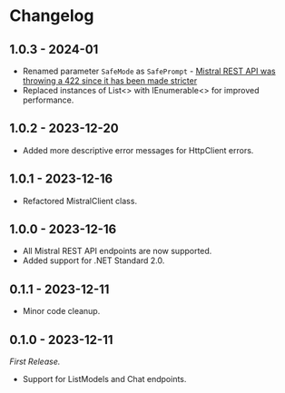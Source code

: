 # Changelog

## 1.0.3 - 2024-01

- Renamed parameter `SafeMode` as `SafePrompt` - [Mistral REST API was throwing a 422 since it has been made stricter](https://discord.com/channels/1144547040454508606/1184444810279522374/1195108690353717369)
- Replaced instances of List<> with IEnumerable<> for improved performance.

## 1.0.2 - 2023-12-20

- Added more descriptive error messages for HttpClient errors.

## 1.0.1 - 2023-12-16

- Refactored MistralClient class.

## 1.0.0 - 2023-12-16

- All Mistral REST API endpoints are now supported.
- Added support for .NET Standard 2.0.

## 0.1.1 - 2023-12-11

- Minor code cleanup.

## 0.1.0 - 2023-12-11

_First Release._

- Support for ListModels and Chat endpoints.